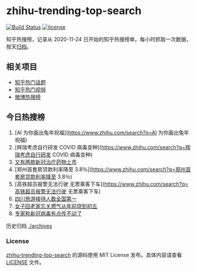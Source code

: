 # zhihu-trending-top-search

[![Build Status](https://github.com/justjavac/zhihu-trending-top-search/workflows/ci/badge.svg?branch=main)](https://github.com/justjavac/zhihu-trending-top-search/actions)
[![license](https://img.shields.io/github/license/justjavac/zhihu-trending-top-search)](https://github.com/justjavac/zhihu-trending-top-search/blob/main/LICENSE)

知乎热搜榜，记录从 2020-11-24
日开始的知乎热搜榜单。每小时抓取一次数据，按天[归档](./archives)。

## 相关项目

- [知乎热门话题](https://github.com/justjavac/zhihu-trending-hot-questions)
- [知乎热门视频](https://github.com/justjavac/zhihu-trending-hot-video)
- [微博热搜榜](https://github.com/justjavac/weibo-trending-hot-search)

## 今日热搜榜

<!-- BEGIN -->
<!-- 最后更新时间 Sun Jan 29 2023 21:09:21 GMT+0800 (China Standard Time) -->

1. [AI 为你画出兔年祝福](https://www.zhihu.com/search?q=AI 为你画出兔年祝福)
1. [辉瑞考虑自行研发 COVID
   病毒变种](https://www.zhihu.com/search?q=辉瑞考虑自行研发 COVID 病毒变种)
1. [又有两款新冠治疗药物上市](https://www.zhihu.com/search?q=又有两款新冠治疗药物上市)
1. [郑州首套房贷款利率降至
   3.8％](https://www.zhihu.com/search?q=郑州首套房贷款利率降至 3.8％)
1. [高铁超员报警无法行驶
   无票乘客下车](https://www.zhihu.com/search?q=高铁超员报警无法行驶
   无票乘客下车)
1. [四川旅游接待人数全国第一](https://www.zhihu.com/search?q=四川旅游接待人数全国第一)
1. [女子回老家忘关燃气从年前烧到初五](https://www.zhihu.com/search?q=女子回老家忘关燃气从年前烧到初五)
1. [专家称新冠病毒有点传不动了](https://www.zhihu.com/search?q=专家称新冠病毒有点传不动了)

<!-- END -->

历史归档 [./archives](./archives)

### License

[zhihu-trending-top-search](https://github.com/justjavac/zhihu-trending-top-search)
的源码使用 MIT License 发布。具体内容请查看 [LICENSE](./LICENSE) 文件。
